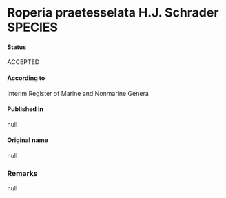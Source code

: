 Roperia praetesselata H.J. Schrader SPECIES
=======

#### Status
ACCEPTED

#### According to
Interim Register of Marine and Nonmarine Genera

#### Published in
null

#### Original name
null

### Remarks
null